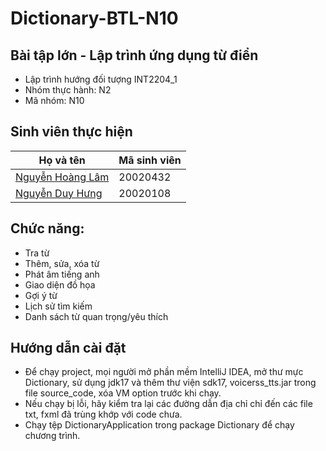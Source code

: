 # Dictionary-BTL-N10
## Bài tập lớn - Lập trình ứng dụng từ điển
- Lập trình hướng đối tượng INT2204_1
- Nhóm thực hành: N2
- Mã nhóm: N10

## Sinh viên thực hiện

| Họ và tên                                              | Mã sinh viên |
|--------------------------------------------------------|--------------|
| [Nguyễn Hoàng Lâm](https://gitlab.com/HoangLam4721)    | 20020432     |
| [Nguyễn Duy Hưng](https://gitlab.com/duyhuwng2910)     | 20020108     |

## Chức năng:
- Tra từ
- Thêm, sửa, xóa từ	
- Phát âm tiếng anh
- Giao diện đồ họa
- Gợi ý từ
- Lịch sử tìm kiếm
- Danh sách từ quan trọng/yêu thích

## Hướng dẫn cài đặt
- Để chạy project, mọi người mở phần mềm IntelliJ IDEA, mở thư mực Dictionary, sử dụng jdk17 và thêm thư viện sdk17, voicerss_tts.jar trong file source_code, xóa VM option trước khi chạy.
- Nếu chạy bị lỗi, hãy kiểm tra lại các đường dẫn địa chỉ chỉ đến các file txt, fxml đã trùng khớp với code chưa.
- Chạy tệp DictionaryApplication trong package Dictionary để chạy chương trình.
